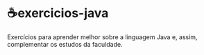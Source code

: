 # ☕exercicios-java
 Exercícios para aprender melhor sobre a linguagem Java e, assim, complementar os estudos da faculdade.
 
